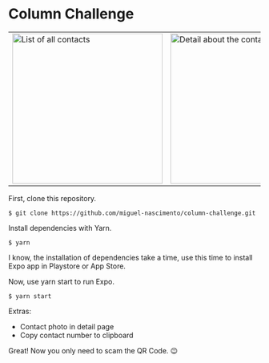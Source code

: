 # Column Challenge

<table align="center">
  <tr>
    <td><img src="https://i.imgur.com/ZdIUE8x.png" alt="List of all contacts" width="300"/></td>
    <td><img src="https://i.imgur.com/8mi8qSq.png" alt="Detail about the contact" width="300"/></td>
    <td><img src="https://i.imgur.com/XdgdfFo.png" alt="Copy to clipboard phone number" width="300"/></td>
   </tr> 
</table>
  
First, clone this repository.

```console
$ git clone https://github.com/miguel-nascimento/column-challenge.git
```

Install dependencies with Yarn.

```console
$ yarn
```

I know, the installation of dependencies take a time, use this time to install Expo app in Playstore or App Store.

Now, use yarn start to run Expo.

```console
$ yarn start
```

Extras:

- Contact photo in detail page
- Copy contact number to clipboard

Great! Now you only need to scam the QR Code. 😉
